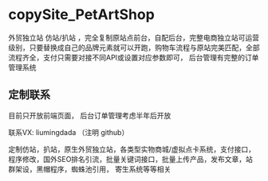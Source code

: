 # copySite_PetArtShop
外贸独立站 仿站/扒站 ，完全复制原站点前台，自配后台，完整电商独立站可运营级别，只要替换成自己的品牌元素就可以开跑，购物车流程与原站完美匹配，全部流程齐全，支付只需要对接不同API或设置对应参数即可， 后台管理有完整的订单管理系统


## 定制联系
目前只开放前端页面， 后台订单管理考虑半年后开放 

联系VX: liumingdada （注明 github）

定制仿站，扒站，原生外贸独立站，各类型实物商城/虚拟点卡系统，支付接口，程序修改，国外SEO排名引流，批量关键词接口，批量上传产品，发布文章，站群架设，黑帽程序，蜘蛛池引用， 寄生系统等等相关


